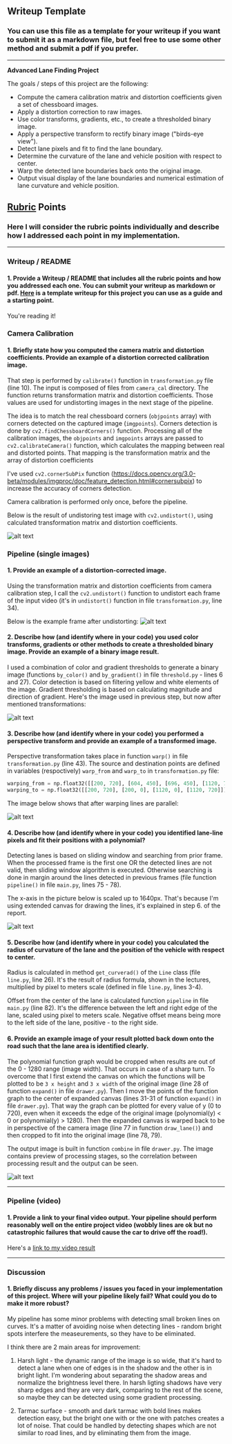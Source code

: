 ## Writeup Template

### You can use this file as a template for your writeup if you want to submit it as a markdown file, but feel free to use some other method and submit a pdf if you prefer.

---

**Advanced Lane Finding Project**

The goals / steps of this project are the following:

* Compute the camera calibration matrix and distortion coefficients given a set of chessboard images.
* Apply a distortion correction to raw images.
* Use color transforms, gradients, etc., to create a thresholded binary image.
* Apply a perspective transform to rectify binary image ("birds-eye view").
* Detect lane pixels and fit to find the lane boundary.
* Determine the curvature of the lane and vehicle position with respect to center.
* Warp the detected lane boundaries back onto the original image.
* Output visual display of the lane boundaries and numerical estimation of lane curvature and vehicle position.

[//]: # (Image References)

[image1]: ./output_images/calibrated.jpg "Calibrated"
[image2]: ./output_images/undistorted.jpg "Undistorted"
[image3]: ./output_images/binary.jpg "Binary"
[image4]: ./output_images/transformed.jpg "Transformed"
[image5]: ./output_images/lines_detected.jpg "Detected lines"
[image6]: ./output_images/output.jpg "Output"
[video1]: ./output_videos/project_video.mp4 "Video"

## [Rubric](https://review.udacity.com/#!/rubrics/571/view) Points

### Here I will consider the rubric points individually and describe how I addressed each point in my implementation.  

---

### Writeup / README

#### 1. Provide a Writeup / README that includes all the rubric points and how you addressed each one.  You can submit your writeup as markdown or pdf.  [Here](https://github.com/udacity/CarND-Advanced-Lane-Lines/blob/master/writeup_template.md) is a template writeup for this project you can use as a guide and a starting point.  

You're reading it!

### Camera Calibration

#### 1. Briefly state how you computed the camera matrix and distortion coefficients. Provide an example of a distortion corrected calibration image.

That step is performed by `calibrate()` function in `transformation.py` file (line 10). The input is composed of files from `camera_cal` directory. The function returns transformation matrix and distortion coefficients. Those values are used for undistorting images in the next stage of the pipeline.

The idea is to match the real chessboard corners (`objpoints` array) with corners detected on the captured image (`imgpoints`). Corners detection is done by `cv2.findChessboardCorners()` function. Processing all of the calibration images, the `objpoints` and `imgpoints` arrays are passed to `cv2.calibrateCamera()` function, which calculates the mapping between real and distorted points. That mapping is the transformation matrix and the array of distortion coefficients

I've used `cv2.cornerSubPix` function (https://docs.opencv.org/3.0-beta/modules/imgproc/doc/feature_detection.html#cornersubpix) to increase the accuracy of corners detection.

Camera calibration is performed only once, before the pipeline.

Below is the result of undistoring test image with `cv2.undistort()`, using calculated transformation matrix and distortion coefficients.

![alt text][image1]

### Pipeline (single images)

#### 1. Provide an example of a distortion-corrected image.

Using the transformation matrix and distortion coefficients from camera calibration step, I call the `cv2.undistort()` function to undistort each frame of the input video (it's in `undistort()` function in file `transformation.py`, line 34).

Below is the example frame after undistorting:
![alt text][image2]

#### 2. Describe how (and identify where in your code) you used color transforms, gradients or other methods to create a thresholded binary image.  Provide an example of a binary image result.

I used a combination of color and gradient thresholds to generate a binary image (functions `by_color()` and `by_gradient()` in file `threshold.py` - lines 6 and 27). Color detection is based on filtering yellow and white elements of the image. Gradient thresholding is based on calculating magnitude and direction of gradient. Here's the image used in previous step, but now after mentioned transformations:

![alt text][image3]

#### 3. Describe how (and identify where in your code) you performed a perspective transform and provide an example of a transformed image.

Perspective transformation takes place in function `warp()` in file `transformation.py` (line 43).
The source and destination points are defined in variables (respoctively) `warp_from` and `warp_to` in `transformation.py` file:

```python
warping_from = np.float32([[200, 720], [604, 450], [696, 450], [1120, 720]])
warping_to = np.float32([[200, 720], [200, 0], [1120, 0], [1120, 720]])
```

 The image below shows that after warping lines are parallel:

![alt text][image4]

#### 4. Describe how (and identify where in your code) you identified lane-line pixels and fit their positions with a polynomial?

Detecting lanes is based on sliding window and searching from prior frame. When the processed frame is the first one OR the detected lines are not valid, then sliding window algorithm is executed. Otherwise searching is done in margin around the lines detected in previous frames (file function `pipeline()` in file `main.py`, lines 75 - 78).

The x-axis in the picture below is scaled up to 1640px. That's because I'm using extended canvas for drawing the lines, it's explained in step 6. of the report.

![alt text][image5]

#### 5. Describe how (and identify where in your code) you calculated the radius of curvature of the lane and the position of the vehicle with respect to center.

Radius is calculated in method `get_curverad()` of the `Line` class (file `line.py`, line 26). It's the result of radius formula, shown in the lectures, multiplied by pixel to meters scale (defined in file `line.py`, lines 3-4).

Offset from the center of the lane is calculated function `pipeline` in file `main.py` (line 82).
It's the difference between the left and right edge of the lane, scaled using pixel to meters scale. Negative offset means being more to the left side of the lane, positive - to the right side.

#### 6. Provide an example image of your result plotted back down onto the road such that the lane area is identified clearly.

The polynomial function graph would be cropped when results are out of the 0 - 1280 range (image width). That occurs in case of a sharp turn. To overcome that I first extend the canvas on which the functions will be plotted to be `3 x height` and `3 x width` of the original image (line 28 of function `expand()` in file `drawer.py`). Then I move the points of the function graph to the center of expanded canvas (lines 31-31 of function `expand()` in file `drawer.py`). That way the graph can be plotted for every value of y (0 to 720), even when it exceeds the edge of the original image (polynomial(y) < 0 or polynomial(y) > 1280). Then the expanded canvas is warped back to be in perspective of the camera image (line 77 in function `draw_lane()`) and then cropped to fit into the original image (line 78, 79).

The output image is built in function `combine` in file `drawer.py`. The image contains preview of processing stages, so the correlation between processing result and the output can be seen.

![alt text][image6]

---

### Pipeline (video)

#### 1. Provide a link to your final video output.  Your pipeline should perform reasonably well on the entire project video (wobbly lines are ok but no catastrophic failures that would cause the car to drive off the road!).

Here's a [link to my video result](./output_videos/project_video.mp4)

---

### Discussion

#### 1. Briefly discuss any problems / issues you faced in your implementation of this project.  Where will your pipeline likely fail?  What could you do to make it more robust?

My pipeline has some minor problems with detecting small broken lines on curves. It's a matter of avoiding noise when detecting lines - random bright spots interfere the measeurements, so they have to be eliminated.

I think there are 2 main areas for improvement:
1. Harsh light - the dynamic range of the image is so wide, that it's hard to detect a lane when one of edges is in the shadow and the other is in bright light. I'm wondering about separating the shadow areas and normalize the brightness level there. In harsh ligting shadows have very sharp edges and they are very dark, comparing to the rest of the scene, so maybe they can be detected using some gradient processing.

2. Tarmac surface - smooth and dark tarmac with bold lines makes detection easy, but the bright one with or the one with patches creates a lot of noise. That could be handled by detecting shapes which are not similar to road lines, and by eliminating them from the image.